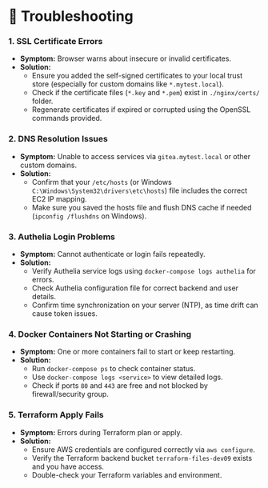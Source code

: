 # 🔧 Troubleshooting

### 1. SSL Certificate Errors
- **Symptom:** Browser warns about insecure or invalid certificates.
- **Solution:**  
  - Ensure you added the self-signed certificates to your local trust store (especially for custom domains like `*.mytest.local`).  
  - Check if the certificate files (`*.key` and `*.pem`) exist in `./nginx/certs/` folder.  
  - Regenerate certificates if expired or corrupted using the OpenSSL commands provided.

### 2. DNS Resolution Issues
- **Symptom:** Unable to access services via `gitea.mytest.local` or other custom domains.
- **Solution:**  
  - Confirm that your `/etc/hosts` (or Windows `C:\Windows\System32\drivers\etc\hosts`) file includes the correct EC2 IP mapping.  
  - Make sure you saved the hosts file and flush DNS cache if needed (`ipconfig /flushdns` on Windows).

### 3. Authelia Login Problems
- **Symptom:** Cannot authenticate or login fails repeatedly.
- **Solution:**  
  - Verify Authelia service logs using `docker-compose logs authelia` for errors.  
  - Check Authelia configuration file for correct backend and user details.  
  - Confirm time synchronization on your server (NTP), as time drift can cause token issues.

### 4. Docker Containers Not Starting or Crashing
- **Symptom:** One or more containers fail to start or keep restarting.
- **Solution:**  
  - Run `docker-compose ps` to check container status.  
  - Use `docker-compose logs <service>` to view detailed logs.  
  - Check if ports `80` and `443` are free and not blocked by firewall/security group.

### 5. Terraform Apply Fails
- **Symptom:** Errors during Terraform plan or apply.
- **Solution:**  
  - Ensure AWS credentials are configured correctly via `aws configure`.  
  - Verify the Terraform backend bucket `terraform-files-dev09` exists and you have access.  
  - Double-check your Terraform variables and environment.
